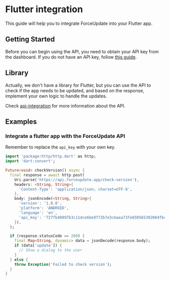 # Flutter integration

This guide will help you to integrate ForceUpdate into your Flutter app.

## Getting Started

Before you can begin using the API, you need to obtain your API key from the dashboard. If you do not have an API key, follow [this guide](#api-key).

## Library

Actually, we don't have a library for Flutter, but you can use the API to check if the app needs to be updated, and based on the response, implement your own logic to handle the updates.

Check [api-integration](api-integration) for more information about the API.

## Examples

### Integrate a flutter app with the ForceUpdate API

Remember to replace the `api_key` with your own key.

```dart
import 'package:http/http.dart' as http;
import 'dart:convert';

Future<void> checkVersion() async {
  final response = await http.post(
    Uri.parse('https://api.forceupdate.app/check-version'),
    headers: <String, String>{
      'Content-Type': 'application/json; charset=UTF-8',
    },
    body: jsonEncode(<String, String>{
      'version': '1.0.0',
      'platform': 'ANDROID',
      'language': 'en',
      'api_key': '727fb40897b3c11dce6be9f72b7e3cbaea73fe030565392084fbd7f449d09fd3',
    }),
  );

  if (response.statusCode == 200) {
    final Map<String, dynamic> data = jsonDecode(response.body);
    if (data['update']) {
      // Show a dialog to the user
    }
  } else {
    throw Exception('Failed to check version');
  }
}
```

